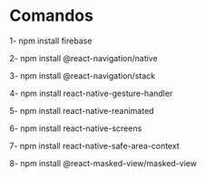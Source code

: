 # Comandos

1- npm install firebase

2- npm install @react-navigation/native

3- npm install @react-navigation/stack

4- npm install react-native-gesture-handler

5- npm install react-native-reanimated

6- npm install react-native-screens

7- npm install react-native-safe-area-context

8- npm install @react-masked-view/masked-view

